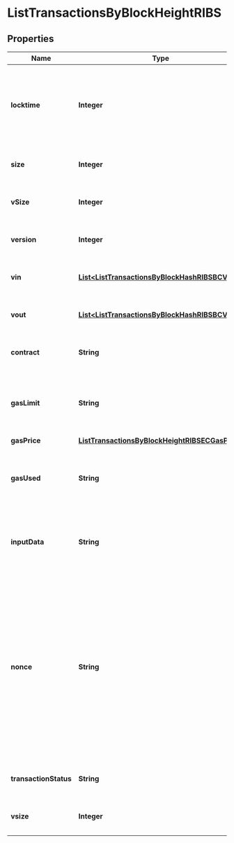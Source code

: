 

# ListTransactionsByBlockHeightRIBS


## Properties

Name | Type | Description | Notes
------------ | ------------- | ------------- | -------------
**locktime** | **Integer** | Represents the time at which a particular transaction can be added to the blockchain. | 
**size** | **Integer** | Represents the total size of this transaction. | 
**vSize** | **Integer** | Represents the virtual size of this transaction. | 
**version** | **Integer** | Represents the total size of this transaction. | 
**vin** | [**List&lt;ListTransactionsByBlockHashRIBSBCVin&gt;**](ListTransactionsByBlockHashRIBSBCVin.md) | Represents the transaction inputs. | 
**vout** | [**List&lt;ListTransactionsByBlockHashRIBSBCVout&gt;**](ListTransactionsByBlockHashRIBSBCVout.md) | Represents the transaction outputs. | 
**contract** | **String** | Represents the specific transaction contract. | 
**gasLimit** | **String** | Represents the amount of gas used by this specific transaction alone. | 
**gasPrice** | [**ListTransactionsByBlockHeightRIBSECGasPrice**](ListTransactionsByBlockHeightRIBSECGasPrice.md) |  | 
**gasUsed** | **String** | Represents the exact unit of gas that was used for the transaction. | 
**inputData** | **String** | Represents additional information that is required for the transaction. | 
**nonce** | **String** | Represents the sequential running number for an address, starting from 0 for the first transaction. E.g., if the nonce of a transaction is 10, it would be the 11th transaction sent from the sender&#39;s address. | 
**transactionStatus** | **String** | Represents the status of this transaction. | 
**vsize** | **Integer** | Represents the virtual size of this transaction. | 



